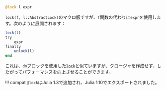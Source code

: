 ```julia
@lock l expr
```

`lock(f, l::AbstractLock)`のマクロ版ですが、`f`関数の代わりに`expr`を使用します。次のように展開されます：

```julia
lock(l)
try
    expr
finally
    unlock(l)
end
```

これは、`do`ブロックを使用した[`lock`](@ref)と似ていますが、クロージャを作成せず、したがってパフォーマンスを向上させることができます。

!!! compat
    `@lock`はJulia 1.3で追加され、Julia 1.10でエクスポートされました。

